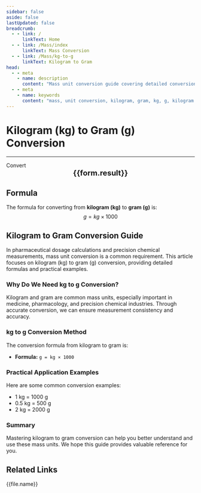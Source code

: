 ```yaml
---
sidebar: false
aside: false
lastUpdated: false
breadcrumb:
  - - link: /
      linkText: Home
  - - link: /Mass/index
      linkText: Mass Conversion
  - - link: /Mass/kg-to-g
      linkText: Kilogram to Gram
head:
  - - meta
    - name: description
      content: "Mass unit conversion guide covering detailed conversion formulas and explanations for kilogram (kg) to gram (g)."
  - - meta
    - name: keywords
      content: "mass, unit conversion, kilogram, gram, kg, g, kilogram to gram, mass conversion guide"
---
```

# Kilogram (kg) to Gram (g) Conversion
---
<script setup>
import { onMounted, reactive, inject, ref } from 'vue'
import { NButton, NForm, NFormItem, NInput, NInputNumber, NSelect, NCard, useMessage,NGrid ,NGi } from 'naive-ui'
import { defineClientComponent } from 'vitepress'
import { Mass } from '../files';

const convert = inject('convert')

const form = reactive({
  number: null,
  result: '',
})

const convertHandler = () => {
  if (form.number !== null && !isNaN(form.number)) {
    const convertedValue = parseFloat(form.number) * 1000
    form.result = `${form.number}kg = ${convertedValue.toFixed(0)}g`
  } else {
    form.result = 'Please enter a valid number.'
  }
}
</script>

<n-form size="large" :model="form">
  <n-form-item label="Kilogram (kg)">
    <n-input-number v-model:value="form.number" placeholder="Enter kilograms" style="width: 100%" />
  </n-form-item>
  <n-form-item>
    <n-button type="info" @click="convertHandler" block>Convert</n-button>
  </n-form-item>
</n-form>

<n-card  embedded :bordered="false" hoverable>
  <div  style="text-align:center;font-size:20px;">
    <strong>{{form.result}}</strong>
  </div>
</n-card>

## Formula

The formula for converting from **kilogram (kg)** to **gram (g)** is:
$$ g = kg \times 1000 $$

## Kilogram to Gram Conversion Guide

In pharmaceutical dosage calculations and precision chemical measurements, mass unit conversion is a common requirement. This article focuses on kilogram (kg) to gram (g) conversion, providing detailed formulas and practical examples.

### Why Do We Need kg to g Conversion?

Kilogram and gram are common mass units, especially important in medicine, pharmacology, and precision chemical industries. Through accurate conversion, we can ensure measurement consistency and accuracy.

### kg to g Conversion Method

The conversion formula from kilogram to gram is:

- **Formula:** `g = kg × 1000`

### Practical Application Examples

Here are some common conversion examples:

- 1 kg = 1000 g
- 0.5 kg = 500 g
- 2 kg = 2000 g

### Summary

Mastering kilogram to gram conversion can help you better understand and use these mass units. We hope this guide provides valuable reference for you.

## Related Links
<n-grid x-gap="12" :cols="2">
  <n-gi v-for="(file, index) in Mass" :key="index">
    <n-button
      text
      tag="a"
      :href="file.path"
      type="info"
    >
      {{file.name}}
    </n-button>
  </n-gi>
</n-grid>